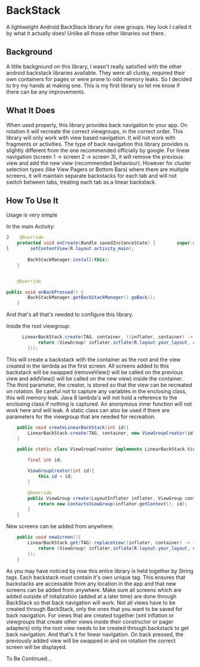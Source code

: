 # BackStack

A lightweight Android BackStack library for view groups.
Hey look I called it by what it actually does! Unlike all those other libraries out there.

## Background

A little background on this library, I wasn't really satisfied with the other android backstack libraries available.
They were all clunky, required their own containers for pages or were prone to odd memory leaks. So I decided to try
my hands at making one. This is my first library so let me know if there can be any improvements.

## What It Does
When used properly, this library provides back navigation to your app. On rotation it will recreate the correct viewgroups, in the correct order. This library will only work with view based navigation. It will not work with fragments or activities. The type of back navigation this library provides is slightly different from the one recommended
officially by google. For linear navigation (screen 1 -> screen 2 -> screen 3), it will remove the previous view and add the
new view (recommended behaviour). However for cluster selection types (like View Pagers or Bottom Bars) where there are multiple screens, it will maintain separate backstacks for each tab and will not switch between tabs, treating each tab as a linear backstack.

## How To Use It
Usage is very simple

In the main Activity:
~~~~Java
J    @Override
    protected void onCreate(Bundle savedInstanceState) {        super.onCreate(savedInstanceState);
l        setContentView(R.layout.activity_main);
        
        BackStackManager.install(this);
    }


    @Override

public void onBackPressed() {
        BackStackManager.getBackStackManager().goBack();
    }
~~~~

And that's all that's needed to configure this library.

Inside the root viewgroup:

~~~~Java
      LinearBackStack.create(TAG, container, ((inflater, container) -> {
            return (ViewGroup) inflater.inflate(R.layout.your_layout, container, false); //<-- do not attach view in here
        }));
~~~~

This will create a backstack with the container as the root and the view created in the lambda as the first screen. All screens added to this backstack will be swapped (removeView() will be called on the previous view and addView() will be called on the new view) inside the container. The third parameter, the creator, is stored so that the view can be recreated on rotation. Be careful not to capture any variables in the enclosing class, this will memory leak. Java 8 lambda's will not hold a reference to the enclosing class if nothing is captured. An anonymous inner function will not work here and will leak. A static class can also be used if there are parameters for the viewgroup that are needed for recreation. 

~~~~Java
    public void createLinearBackStack(int id){
        LinearBackStack.create(TAG, container, new ViewGroupCreator(id));
    }

    public static class ViewGroupCreator implements LinearBackStack.ViewCreator{

        final int id;

        ViewGroupCreator(int id){
            this.id = id;
        }

        @Override
        public ViewGroup create(LayoutInflater inflater, ViewGroup container) {
            return new ContactsViewGroup(inflater.getContext(), id);
        }
    }
~~~~

New screens can be added from anywhere:

~~~~Java
    public void newScreen(){
        LinearBackStack.get(TAG).replaceView((inflater, container) -> {
            return (ViewGroup) inflater.inflate(R.layout.your_layout, container, false);
        });
    }
~~~~

As you may have noticed by now this entire library is held together by String tags. Each backstack must contain it's own unique tag. This
ensures that backstacks are accessable from any location in the app and that new screens can be added from anywhere. Make sure all screens which are added outside of initalization (added at a later time) are done through BackStack so that back navigation will work. Not all views have to be created through BackStack, only the ones that you want to be saved for back navigation. For views that are created together (xml inflation or viewgroups that create other views inside their constructor or pager adapters) only the root view needs to be created through backstack to get back navigation. And that's it for linear navigation. On back pressed, the previously added view will be swapped in and on rotation the correct screen will be displayed.

To Be Continued...










